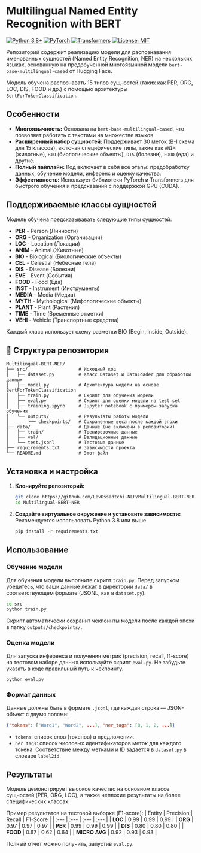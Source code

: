 # Multilingual Named Entity Recognition with BERT

[![Python 3.8+](https://img.shields.io/badge/python-3.8+-blue.svg)](https://www.python.org/downloads/)
[![PyTorch](https://img.shields.io/badge/PyTorch-%23EE4C2C.svg?style=flat&logo=PyTorch&logoColor=white)](https://pytorch.org/)
[![Transformers](https://img.shields.io/badge/🤗%20Transformers-4.55.4-yellow.svg)](https://huggingface.co/docs/transformers/index)
[![License: MIT](https://img.shields.io/badge/License-MIT-yellow.svg)](https://opensource.org/licenses/MIT)

Репозиторий содержит реализацию модели для распознавания именованных сущностей (Named Entity Recognition, NER) на нескольких языках, основанную на предобученной многоязычной модели `bert-base-multilingual-cased` от Hugging Face.

Модель обучена распознавать 15 типов сущностей (таких как PER, ORG, LOC, DIS, FOOD и др.) с помощью архитектуры `BertForTokenClassification`.

## Особенности

*   **Многоязычность:** Основана на `bert-base-multilingual-cased`, что позволяет работать с текстами на множестве языков.
*   **Расширенный набор сущностей:** Поддерживает 30 меток (B-I схема для 15 классов), включая специфические типы, такие как `ANIM` (животные), `BIO` (биологические объекты), `DIS` (болезни), `FOOD` (еда) и другие.
*   **Полный пайплайн:** Код включает в себя все этапы: предобработку данных, обучение модели, инференс и оценку качества.
*   **Эффективность:** Использует библиотеки PyTorch и Transformers для быстрого обучения и предсказаний с поддержкой GPU (CUDA).

## Поддерживаемые классы сущностей

Модель обучена предсказывавать следующие типы сущностей:
*   **PER** - Person (Личности)
*   **ORG** - Organization (Организации)
*   **LOC** - Location (Локации)
*   **ANIM** - Animal (Животные)
*   **BIO** - Biological (Биологические объекты)
*   **CEL** - Celestial (Небесные тела)
*   **DIS** - Disease (Болезни)
*   **EVE** - Event (События)
*   **FOOD** - Food (Еда)
*   **INST** - Instrument (Инструменты)
*   **MEDIA** - Media (Медиа)
*   **MYTH** - Mythological (Мифологические объекты)
*   **PLANT** - Plant (Растения)
*   **TIME** - Time (Временные отметки)
*   **VEHI** - Vehicle (Транспортные средства)

Каждый класс использует схему разметки BIO (Begin, Inside, Outside).

## 📁 Структура репозитория

```
Multilingual-BERT-NER/
├── src/                   # Исходный код
│   ├── dataset.py         # Класс Dataset и DataLoader для обработки данных
│   ├── model.py           # Архитектура модели на основе BertForTokenClassification
│   ├── train.py           # Скрипт для обучения модели
│   ├── eval.py            # Скрипт для оценки модели на test set
│   ├── training.ipynb     # Jupyter notebook с примером запуска обучения
│   └── outputs/           # Результаты работы модели
│       └── checkpoints/   # Сохраненные веса после каждой эпохи    
├── data/                  # Данные (не включены в репозиторий)
│   ├── train/             # Тренировочные данные
│   ├── val/               # Валидационные данные
│   └── test.jsonl         # Тестовые данные
├── requirements.txt       # Зависимости проекта
└── README.md              # Этот файл
```

## Установка и настройка

1.  **Клонируйте репозиторий:**
    ```bash
    git clone https://github.com/LevOssadtchi-NLP/Multilingual-BERT-NER.git
    cd Multilingual-BERT-NER
    ```

2.  **Создайте виртуальное окружение и установите зависимости:**
    Рекомендуется использовать Python 3.8 или выше.
    ```bash
    pip install -r requirements.txt
    ```

## Использование

### Обучение модели

Для обучения модели выполните скрипт `train.py`. Перед запуском убедитесь, что ваши данные лежат в директории `data/` в соответствующем формате (JSONL, как в `dataset.py`).

```bash
cd src
python train.py
```
Скрипт автоматически сохранит чекпоинты модели после каждой эпохи в папку `outputs/checkpoints/`.

### Оценка модели

Для запуска инференса и получения метрик (precision, recall, f1-score) на тестовом наборе данных используйте скрипт `eval.py`. Не забудьте указать в коде правильный путь к чекпоинту.

```bash
python eval.py
```

### Формат данных

Данные должны быть в формате `.jsonl`, где каждая строка — JSON-объект с двумя полями:
```json
{"tokens": ["Word1", "Word2", ...], "ner_tags": [0, 1, 2, ...]}
```
*   `tokens`: список слов (токенов) в предложении.
*   `ner_tags`: список числовых идентификаторов меток для каждого токена. Соответствие между метками и ID задается в `dataset.py` в словаре `label2id`.

## Результаты

Модель демонстрирует высокое качество на основном классе сущностей (PER, ORG, LOC), а также неплохие результаты на более специфических классах.

Пример результатов на тестовой выборке (F1-score):
| Entity | Precision | Recall | F1-Score |
| :--- | :--- | :--- | :--- |
| **LOC** | 0.99 | 0.99 | 0.99 |
| **ORG** | 0.97 | 0.97 | 0.97 |
| **PER** | 0.99 | 0.99 | 0.99 |
| **DIS** | 0.80 | 0.80 | 0.80 |
| **FOOD** | 0.67 | 0.62 | 0.64 |
| **MICRO AVG** | 0.92 | 0.93 | 0.93 |

Полный отчет можно получить, запустив `eval.py`.

